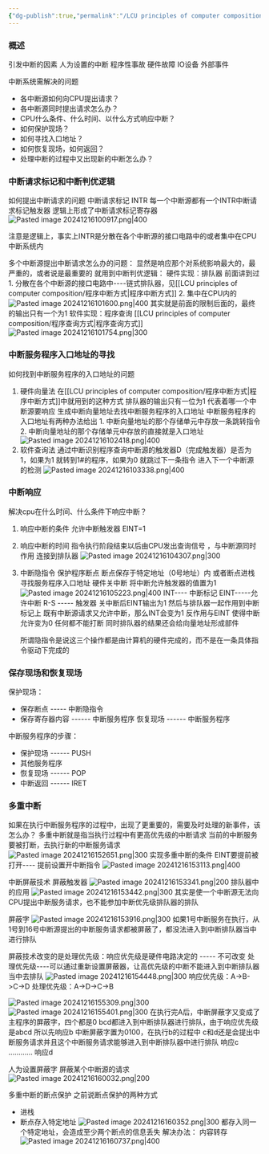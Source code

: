 ```yaml
---
{"dg-publish":true,"permalink":"/LCU principles of computer composition/中断系统/","dgPassFrontmatter":true,"noteIcon":"","created":"2024-11-28T11:11:16.529+08:00","updated":"2025-03-30T15:08:12.665+08:00"}
---
```



### 概述
引发中断的因素
	人为设置的中断
	程序性事故
	硬件故障
	IO设备
	外部事件

中断系统需解决的问题
- 各中断源如何向CPU提出请求？
- 各中断源同时提出请求怎么办？
- CPU什么条件、什么时间、以什么方式响应中断？
- 如何保护现场？
- 如何寻找入口地址？
- 如何恢复现场，如何返回？
- 处理中断的过程中又出现新的中断怎么办？

### 中断请求标记和中断判优逻辑
如何提出中断请求的问题
中断请求标记  INTR 每一个中断源都有一个INTR中断请求标记触发器
逻辑上形成了中断请求标记寄存器
![Pasted image 20241216100917.png|400](/img/user/accessory/Pasted%20image%2020241216100917.png)

注意是逻辑上，事实上INTR是分散在各个中断源的接口电路中的或者集中在CPU中断系统内

多个中断源提出中断请求怎么办的问题：
显然是响应那个对系统影响最大的，最严重的，或者说是最重要的
就用到中断判优逻辑：
硬件实现：排队器  前面讲到过
	1. 分散在各个中断源的接口电路中----链式排队器，见[[LCU principles of computer composition/程序中断方式\|程序中断方式]]
	2. 集中在CPU内的
		![Pasted image 20241216101600.png|400](/img/user/accessory/Pasted%20image%2020241216101600.png)
		其实就是前面的限制后面的，最终的输出只有一个为1
软件实现：程序查询 [[LCU principles of computer composition/程序查询方式\|程序查询方式]]
	![Pasted image 20241216101754.png|300](/img/user/accessory/Pasted%20image%2020241216101754.png)

### 中断服务程序入口地址的寻找
如何找到中断服务程序的入口地址的问题
1. 硬件向量法  在[[LCU principles of computer composition/程序中断方式\|程序中断方式]]中就用到的这种方式
	排队器的输出只有一位为1 代表着哪一个中断源要响应  生成中断向量地址去找中断服务程序的入口地址
	中断服务程序的入口地址有两种办法给出
		1. 中断向量地址的那个存储单元中存放一条跳转指令
		2. 中断向量地址的那个存储单元中存放的直接就是入口地址
	![Pasted image 20241216102418.png|400](/img/user/accessory/Pasted%20image%2020241216102418.png)
2. 软件查询法
	通过中断识别程序查询中断源的触发器D（完成触发器）是否为1，如果为1 就转到1#的程序，如果为0 就跳过下一条指令  进入下一个中断源的检测
	![Pasted image 20241216103338.png|400](/img/user/accessory/Pasted%20image%2020241216103338.png)
### 中断响应
解决cpu在什么时间、什么条件下响应中断？
1. 响应中断的条件
	允许中断触发器 EINT=1
2. 响应中断的时间
	指令执行阶段结束以后由CPU发出查询信号 ，与中断源同时作用 连接到排队器
	![Pasted image 20241216104307.png|300](/img/user/accessory/Pasted%20image%2020241216104307.png)
3. 中断隐指令
	保护程序断点
		断点保存于特定地址（0号地址）内
		或者断点进栈
	寻找服务程序入口地址
	硬件关中断
		将中断允许触发器的值置为1
	![Pasted image 20241216105223.png|400](/img/user/accessory/Pasted%20image%2020241216105223.png)
	INT---- 中断标记
	EINT-----允许中断
	R-S ----- 触发器
	关中断后EINT输出为1  然后与排队器一起作用到中断标记上 既有中断源请求又允许中断，那么INT会变为1  反作用与EINT 使得中断允许变为0   任何都不能打断
	同时排队器的结果还会给向量地址形成部件

	所谓隐指令是说这三个操作都是由计算机的硬件完成的，而不是在一条具体指令驱动下完成的

### 保存现场和恢复现场
保护现场：
- 保存断点  -----   中断隐指令
- 保存寄存器内容 ------ 中断服务程序
恢复现场  ------ 中断服务程序

中断服务程序的步骤：
- 保护现场    ------ PUSH
- 其他服务程序
- 恢复现场  ------ POP
- 中断返回  ------ IRET

### 多重中断
如果在执行中断服务程序的过程中，出现了更重要的，需要及时处理的新事件，该怎么办？
多重中断就是指当执行过程中有更高优先级的中断请求 当前的中断服务要被打断，去执行新的中断服务请求
![Pasted image 20241216152651.png|300](/img/user/accessory/Pasted%20image%2020241216152651.png)
实现多重中断的条件
EINT要提前被打开---- 提前设置开中断指令
![Pasted image 20241216153113.png|400](/img/user/accessory/Pasted%20image%2020241216153113.png)

中断屏蔽技术
屏蔽触发器
![Pasted image 20241216153341.png|200](/img/user/accessory/Pasted%20image%2020241216153341.png)
排队器中的应用
![Pasted image 20241216153442.png|300](/img/user/accessory/Pasted%20image%2020241216153442.png)
其实是使一个中断源无法向CPU提出中断服务请求，也不能参加中断优先级排队器的排队

屏蔽字
![Pasted image 20241216153916.png|300](/img/user/accessory/Pasted%20image%2020241216153916.png)
如果1号中断服务在执行，从1号到16号中断源提出的中断服务请求都被屏蔽了，都没法进入到中断排队器当中进行排队

屏蔽技术改变的是处理优先级：响应优先级是硬件电路决定的 ----- 不可改变    处理优先级----可以通过重新设置屏蔽器，让高优先级的中断不能进入到中断排队器当中去排队
![Pasted image 20241216154448.png|300](/img/user/accessory/Pasted%20image%2020241216154448.png)
响应优先级：A->B->C->D
处理优先级：A->D->C->B

![Pasted image 20241216155309.png|300](/img/user/accessory/Pasted%20image%2020241216155309.png)
![Pasted image 20241216155401.png|300](/img/user/accessory/Pasted%20image%2020241216155401.png)
在执行完A后，中断屏蔽字又变成了主程序的屏蔽字，四个都是0
bcd都进入到中断排队器进行排队，由于响应优先级是abcd  所以先响应b 中断屏蔽字置为0100，在执行b的过程中 c和d还是会提出中断服务请求并且这个中断服务请求能够进入到中断排队器中进行排队  响应c  ………… 响应d


人为设置屏蔽字 屏蔽某个中断源的请求
![Pasted image 20241216160032.png|200](/img/user/accessory/Pasted%20image%2020241216160032.png)

多重中断的断点保护
之前说断点保护的两种方式
- 进栈
- 断点存入特定地址
	![Pasted image 20241216160352.png|300](/img/user/accessory/Pasted%20image%2020241216160352.png)
	都存入同一个特定地址，会造成至少两个断点的信息丢失
解决办法：
	 内容转存
	 ![Pasted image 20241216160737.png|400](/img/user/accessory/Pasted%20image%2020241216160737.png)
